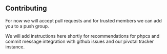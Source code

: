 Contributing
---
For now we will accept pull requests and for trusted members we can add you to a push group.

We will add instructions here shortly for recommendations for phpcs and commit message integration with github issues and our pivotal tracker instance.

